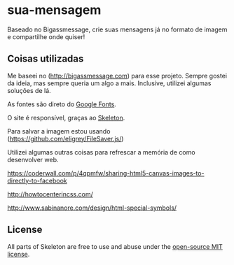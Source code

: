# sua-mensagem

Baseado no Bigassmessage, crie suas mensagens já no formato de imagem e compartilhe onde quiser!

## Coisas utilizadas

Me baseei no (http://bigassmessage.com) para esse projeto. Sempre gostei da ideia, mas sempre queria um algo a mais. Inclusive, utilizei algumas soluções de lá.

As fontes são direto do [Google Fonts](https://fonts.google.com).

O site é responsível, graças ao [Skeleton](http://getskeleton.com/).

Para salvar a imagem estou usando (https://github.com/eligrey/FileSaver.js/)

Utilizei algumas outras coisas para refrescar a memória de como desenvolver web.

https://coderwall.com/p/4qpmfw/sharing-html5-canvas-images-to-directly-to-facebook

http://howtocenterincss.com/

http://www.sabinanore.com/design/html-special-symbols/

## License

All parts of Skeleton are free to use and abuse under the [open-source MIT license](https://github.com/HigorSantos/sua-mensagem/blob/master/LICENSE.md).